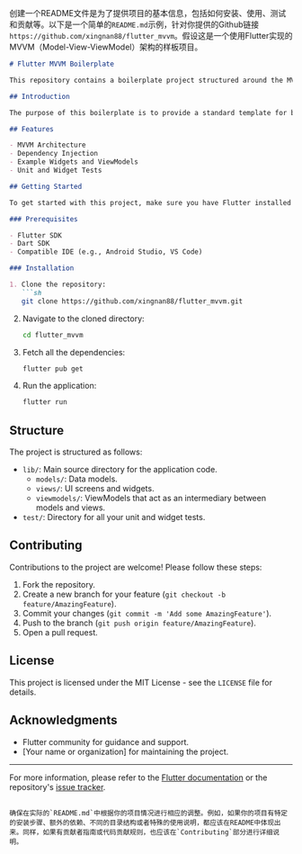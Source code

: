 创建一个README文件是为了提供项目的基本信息，包括如何安装、使用、测试和贡献等。以下是一个简单的`README.md`示例，针对你提供的Github链接`https://github.com/xingnan88/flutter_mvvm`。假设这是一个使用Flutter实现的MVVM（Model-View-ViewModel）架构的样板项目。

```markdown
# Flutter MVVM Boilerplate

This repository contains a boilerplate project structured around the MVVM (Model-View-ViewModel) pattern for Flutter development.

## Introduction

The purpose of this boilerplate is to provide a standard template for building Flutter applications with a clear separation of concerns using the MVVM pattern. This helps in creating scalable, testable, and maintainable codebase.

## Features

- MVVM Architecture
- Dependency Injection
- Example Widgets and ViewModels
- Unit and Widget Tests

## Getting Started

To get started with this project, make sure you have Flutter installed on your system.

### Prerequisites

- Flutter SDK
- Dart SDK
- Compatible IDE (e.g., Android Studio, VS Code)

### Installation

1. Clone the repository:
   ```sh
   git clone https://github.com/xingnan88/flutter_mvvm.git
   ```

2. Navigate to the cloned directory:
   ```sh
   cd flutter_mvvm
   ```

3. Fetch all the dependencies:
   ```sh
   flutter pub get
   ```

4. Run the application:
   ```sh
   flutter run
   ```

## Structure

The project is structured as follows:

- `lib/`: Main source directory for the application code.
  - `models/`: Data models.
  - `views/`: UI screens and widgets.
  - `viewmodels/`: ViewModels that act as an intermediary between models and views.
- `test/`: Directory for all your unit and widget tests.

## Contributing

Contributions to the project are welcome! Please follow these steps:

1. Fork the repository.
2. Create a new branch for your feature (`git checkout -b feature/AmazingFeature`).
3. Commit your changes (`git commit -m 'Add some AmazingFeature'`).
4. Push to the branch (`git push origin feature/AmazingFeature`).
5. Open a pull request.

## License

This project is licensed under the MIT License - see the `LICENSE` file for details.

## Acknowledgments

- Flutter community for guidance and support.
- [Your name or organization] for maintaining the project.

---

For more information, please refer to the [Flutter documentation](https://flutter.dev/docs) or the repository's [issue tracker](https://github.com/xingnan88/flutter_mvvm/issues).
```

确保在实际的`README.md`中根据你的项目情况进行相应的调整。例如，如果你的项目有特定的安装步骤、额外的依赖、不同的目录结构或者特殊的使用说明，都应该在README中体现出来。同样，如果有贡献者指南或代码贡献规则，也应该在`Contributing`部分进行详细说明。
